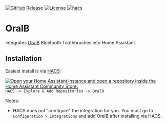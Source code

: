 
[![GitHub Release](https://img.shields.io/github/release/bkbilly/hass-oralb.svg?style=flat-square)](https://github.com/bkbilly/hass-oralb/releases)
[![License](https://img.shields.io/github/license/bkbilly/hass-oralb.svg?style=flat-square)](LICENSE)
[![hacs](https://img.shields.io/badge/HACS-default-orange.svg?style=flat-square)](https://hacs.xyz)


# OralB
Integrates [OralB](https://oralb.com/en-us/products/shop-all/) Bluetooth Toothbrushes into Home Assistant.

## Installation

Easiest install is via [HACS](https://hacs.xyz/):

[![Open your Home Assistant instance and open a repository inside the Home Assistant Community Store.](https://my.home-assistant.io/badges/hacs_repository.svg)](https://my.home-assistant.io/redirect/hacs_repository/?owner=bkbilly&repository=hass-oralb&category=integration)
`HACS -> Explore & Add Repositories -> OralB`

Notes:
- HACS does not "configure" the integration for you. You must go to `Configuration > Integrations` and add OralB after installing via HACS.
